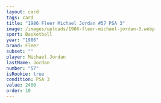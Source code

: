 ```yaml
---
layout: card
tags: card
title: "1986 Fleer Michael Jordan #57 PSA 3"
image: /images/uploads/1986-fleer-michael-jordan-3.webp
sport: Basketball
year: "1986"
brand: Fleer
subset: ""
player: Michael Jordan
lastName: Jordan
number: "57"
isRookie: true
condition: PSA 3
value: 2400
order: 10
---
```

